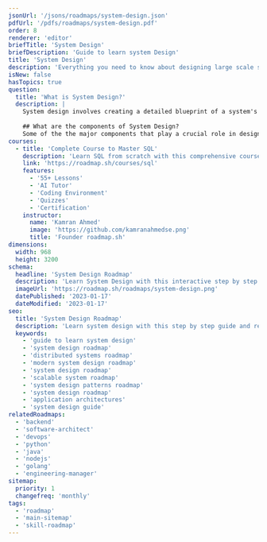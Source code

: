 ```yaml
---
jsonUrl: '/jsons/roadmaps/system-design.json'
pdfUrl: '/pdfs/roadmaps/system-design.pdf'
order: 8
renderer: 'editor'
briefTitle: 'System Design'
briefDescription: 'Guide to learn system Design'
title: 'System Design'
description: 'Everything you need to know about designing large scale systems.'
isNew: false
hasTopics: true
question:
  title: 'What is System Design?'
  description: |
    System design involves creating a detailed blueprint of a system's architecture, components, modules, interfaces, and data to fulfill specific requirements. It includes outlining a structured plan for building, implementing, and maintaining the system, ensuring it meets functional, technical, and business needs. This process addresses considerations of scalability, performance, security, and usability, aiming to develop an efficient and effective solution.
    
    ## What are the components of System Design?
    Some of the the major components that play a crucial role in designing a system include Programming language choice, Databases, CDNs, Load Balancers, Caches, Proxies, Queues, Web Servers, Application Servers, Search Engines, Logging and Monitoring Systems, Scaling, and more. Key considerations include scalability, architectural patterns, and security measures to safeguard the system. These elements collectively contribute to building a robust, efficient, and secure system, though this list represents just a subset of the comprehensive factors involved in system design.
courses:
  - title: 'Complete Course to Master SQL'
    description: 'Learn SQL from scratch with this comprehensive course'
    link: 'https://roadmap.sh/courses/sql'
    features:
      - '55+ Lessons'
      - 'AI Tutor'
      - 'Coding Environment'
      - 'Quizzes'
      - 'Certification'
    instructor:
      name: 'Kamran Ahmed'
      image: 'https://github.com/kamranahmedse.png'
      title: 'Founder roadmap.sh'
dimensions:
  width: 968
  height: 3200
schema:
  headline: 'System Design Roadmap'
  description: 'Learn System Design with this interactive step by step guide in 2025. We also have resources and short descriptions attached to the roadmap items so you can get everything you want to learn in one place.'
  imageUrl: 'https://roadmap.sh/roadmaps/system-design.png'
  datePublished: '2023-01-17'
  dateModified: '2023-01-17'
seo:
  title: 'System Design Roadmap'
  description: 'Learn system design with this step by step guide and resources.'
  keywords:
    - 'guide to learn system design'
    - 'system design roadmap'
    - 'distributed systems roadmap'
    - 'modern system design roadmap'
    - 'system design roadmap'
    - 'scalable system roadmap'
    - 'system design patterns roadmap'
    - 'system design roadmap'
    - 'application architectures'
    - 'system design guide'
relatedRoadmaps:
  - 'backend'
  - 'software-architect'
  - 'devops'
  - 'python'
  - 'java'
  - 'nodejs'
  - 'golang'
  - 'engineering-manager'
sitemap:
  priority: 1
  changefreq: 'monthly'
tags:
  - 'roadmap'
  - 'main-sitemap'
  - 'skill-roadmap'
---
```

